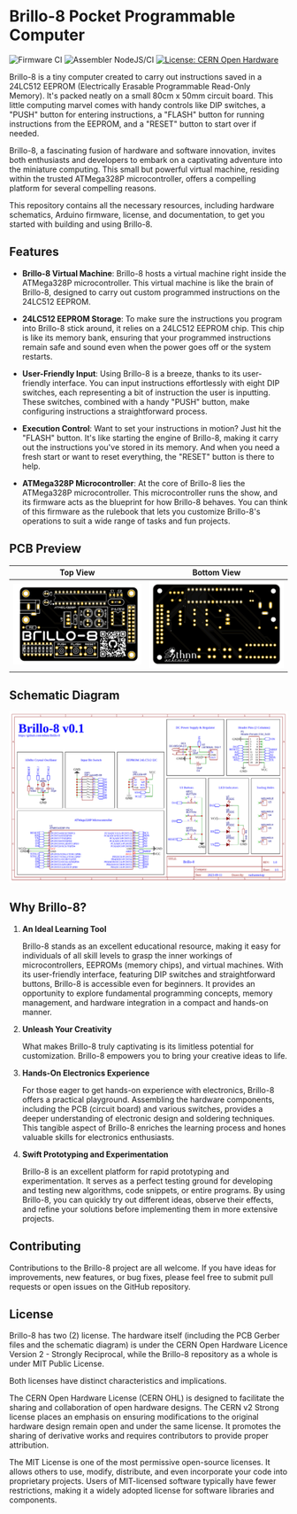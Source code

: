 # Brillo-8 Pocket Programmable Computer

![Firmware CI](https://github.com/nthnn/Brillo-8/actions/workflows/firmware.yml/badge.svg) ![Assembler NodeJS/CI](https://github.com/nthnn/Brillo-8/actions/workflows/assembler.yml/badge.svg)
[![License: CERN Open Hardware](https://img.shields.io/badge/License-LGPL3.0-yellow.svg)](LICENSE)

Brillo-8 is a tiny computer created to carry out instructions saved in a 24LC512 EEPROM (Electrically Erasable Programmable Read-Only Memory). It's packed neatly on a small 80cm x 50mm circuit board. This little computing marvel comes with handy controls like DIP switches, a "PUSH" button for entering instructions, a "FLASH" button for running instructions from the EEPROM, and a "RESET" button to start over if needed.

Brillo-8, a fascinating fusion of hardware and software innovation, invites both enthusiasts and developers to embark on a captivating adventure into the miniature computing. This small but powerful virtual machine, residing within the trusted ATMega328P microcontroller, offers a compelling platform for several compelling reasons.

This repository contains all the necessary resources, including hardware schematics, Arduino firmware, license, and documentation, to get you started with building and using Brillo-8.

## Features

- **Brillo-8 Virtual Machine**: Brillo-8 hosts a virtual machine right inside the ATMega328P microcontroller. This virtual machine is like the brain of Brillo-8, designed to carry out custom programmed instructions on the 24LC512 EEPROM.

- **24LC512 EEPROM Storage**: To make sure the instructions you program into Brillo-8 stick around, it relies on a 24LC512 EEPROM chip. This chip is like its memory bank, ensuring that your programmed instructions remain safe and sound even when the power goes off or the system restarts.

- **User-Friendly Input**: Using Brillo-8 is a breeze, thanks to its user-friendly interface. You can input instructions effortlessly with eight DIP switches, each representing a bit of instruction the user is inputting. These switches, combined with a handy "PUSH" button, make configuring instructions a straightforward process.

- **Execution Control**: Want to set your instructions in motion? Just hit the "FLASH" button. It's like starting the engine of Brillo-8, making it carry out the instructions you've stored in its memory. And when you need a fresh start or want to reset everything, the "RESET" button is there to help.

- **ATMega328P Microcontroller**: At the core of Brillo-8 lies the ATMega328P microcontroller. This microcontroller runs the show, and its firmware acts as the blueprint for how Brillo-8 behaves. You can think of this firmware as the rulebook that lets you customize Brillo-8's operations to suit a wide range of tasks and fun projects.

## PCB Preview

| Top View | Bottom View |
|--------------|-----------------|
| ![Brillo-8 PCB Top View](./assets/brillo-8_v0.1_top.svg) | ![Brillo-8 PCB Bottom View](./assets/brillo-8_v0.1_bottom.svg) |

## Schematic Diagram

![Brillo-8 Schematic Diagram](./schematics/brillo-8_v0.1.png)

## Why Brillo-8?

1. **An Ideal Learning Tool**

    Brillo-8 stands as an excellent educational resource, making it easy for individuals of all skill levels to grasp the inner workings of microcontrollers, EEPROMs (memory chips), and virtual machines. With its user-friendly interface, featuring DIP switches and straightforward buttons, Brillo-8 is accessible even for beginners. It provides an opportunity to explore fundamental programming concepts, memory management, and hardware integration in a compact and hands-on manner.

2. **Unleash Your Creativity**

    What makes Brillo-8 truly captivating is its limitless potential for customization.  Brillo-8 empowers you to bring your creative ideas to life.

3. **Hands-On Electronics Experience**

    For those eager to get hands-on experience with electronics, Brillo-8 offers a practical playground. Assembling the hardware components, including the PCB (circuit board) and various switches, provides a deeper understanding of electronic design and soldering techniques. This tangible aspect of Brillo-8 enriches the learning process and hones valuable skills for electronics enthusiasts.

4. **Swift Prototyping and Experimentation**

    Brillo-8 is an excellent platform for rapid prototyping and experimentation. It serves as a perfect testing ground for developing and testing new algorithms, code snippets, or entire programs. By using Brillo-8, you can quickly try out different ideas, observe their effects, and refine your solutions before implementing them in more extensive projects.

## Contributing

Contributions to the Brillo-8 project are all welcome. If you have ideas for improvements, new features, or bug fixes, please feel free to submit pull requests or open issues on the GitHub repository.

## License

Brillo-8 has two (2) license. The hardware itself (including the PCB Gerber files and the schematic diagram) is under the CERN Open Hardware Licence Version 2 - Strongly Reciprocal, while the Brillo-8 repository as a whole is under MIT Public License.

Both licenses have distinct characteristics and implications.

The CERN Open Hardware License (CERN OHL) is designed to facilitate the sharing and collaboration of open hardware designs. The CERN v2 Strong license places an emphasis on ensuring modifications to the original hardware design remain open and under the same license. It promotes the sharing of derivative works and requires contributors to provide proper attribution.

The MIT License is one of the most permissive open-source licenses. It allows others to use, modify, distribute, and even incorporate your code into proprietary projects. Users of MIT-licensed software typically have fewer restrictions, making it a widely adopted license for software libraries and components.